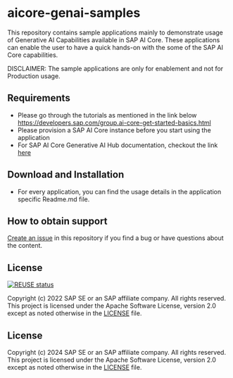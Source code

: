 # aicore-genai-samples
This repository contains sample applications mainly to demonstrate usage of Generative AI Capabilities available in SAP AI Core. These applications can enable the user to have a quick hands-on with the some of the SAP AI Core capabilities.

DISCLAIMER: The sample applications are only for enablement and not for Production usage.

## Requirements
* Please go through the tutorials as mentioned in the link below https://developers.sap.com/group.ai-core-get-started-basics.html
* Please provision a SAP AI Core instance before you start using the application
* For SAP AI Core Generative AI Hub documentation, checkout the link [here](https://help.sap.com/docs/sap-ai-core/sap-ai-core-service-guide/generative-ai-hub-in-sap-ai-core-7db524ee75e74bf8b50c167951fe34a5?locale=en-US)

## Download and Installation
* For every application, you can find the usage details in the application specific Readme.md file.

## How to obtain support
[Create an issue](https://github.com/SAP-samples/aicore-genai-samples/issues) in this repository if you find a bug or have questions about the content.

## License

[![REUSE status](https://api.reuse.software/badge/github.com/SAP-samples/cloud-cap-risk-management)](https://api.reuse.software/info/github.com/SAP-samples/cloud-cap-risk-management)

Copyright (c) 2022 SAP SE or an SAP affiliate company. All rights reserved. This project is licensed under the Apache Software License, version 2.0 except as noted otherwise in the [LICENSE](LICENSES/Apache-2.0.txt) file.

## License
Copyright (c) 2024 SAP SE or an SAP affiliate company. All rights reserved. This project is licensed under the Apache Software License, version 2.0 except as noted otherwise in the [LICENSE](LICENSE) file.
